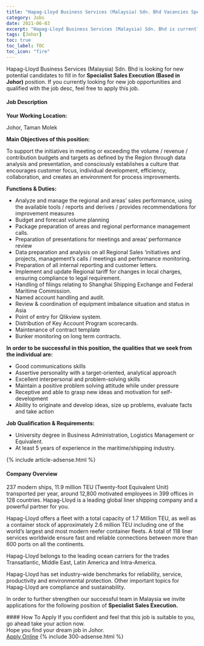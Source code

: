 ```yaml
---
title: "Hapag-Lloyd Business Services (Malaysia) Sdn. Bhd Vacancies Specialist Sales Execution (Based in Johor)" 
category: Jobs 
date: 2021-06-03 
excerpt: "Hapag-Lloyd Business Services (Malaysia) Sdn. Bhd is currently looking for suitable person to fill in the Specialist Sales Execution (Based in Johor) which based in Johor" 
tags: [Johor] 
toc: true 
toc_label: TOC 
toc_icon: "fire" 
--- 
```


<p>Hapag-Lloyd Business Services (Malaysia) Sdn. Bhd is looking for new potential candidates to fill in for <b>Specialist Sales Execution (Based in Johor)</b> position. If you currently looking for new job opportunities and qualified with the job desc, feel free to apply this job.
</p><div><div><h4>Job Description</h4></div><div><div><span><div><p><strong>Your Working Location:</strong></p><p>Johor, Taman Molek</p><p><strong>Main Objectives of this position:</strong></p><p>To support the initiatives in meeting or exceeding the volume / revenue / contribution budgets and targets as defined by the Region through data analysis and presentation, and consciously establishes a culture that encourages customer focus, individual development, efficiency, collaboration, and creates an environment for process improvements.</p><p><strong>Functions &amp; Duties:</strong></p><ul><li>Analyze and manage the regional and areas&#8217; sales performance, using the available tools / reports and derives / provides recommendations for improvement measures</li><li>Budget and forecast volume planning</li><li>Package preparation of areas and regional performance management calls.</li><li>Preparation of presentations for meetings and areas&#8216; performance review</li><li>Data preparation and analysis on all Regional Sales &#8216;initiatives and projects, management&#8217;s calls / meetings and performance monitoring.</li><li>Preparation of all internal reporting and customer letters.</li><li>Implement and update Regional tariff for changes in local charges, ensuring compliance to legal requirement.</li><li>Handling of filings relating to Shanghai Shipping Exchange and Federal Maritime Commission.</li><li>Named account handling and audit.</li><li>Review &amp; coordination of equipment imbalance situation and status in Asia</li><li>Point of entry for Qlikview system.</li><li>Distribution of Key Account Program scorecards.</li><li>Maintenance of contract template</li><li>Bunker monitoring on long term contracts.</li></ul><p><strong>In order to be successful in this position, the qualities that we seek from the individual are:</strong></p><ul><li>Good communications skills</li><li>Assertive personality with a target-oriented, analytical approach</li><li>Excellent interpersonal and problem-solving skills</li><li>Maintain a positive problem solving attitude while under pressure</li><li>Receptive and able to grasp new ideas and motivation for self-development</li><li>Ability to originate and develop ideas, size up problems, evaluate facts and take action</li></ul><p><strong>Job Qualification &amp; Requirements:</strong></p><ul><li>University degree in Business Administration, Logistics Management or Equivalent.</li><li>At least 5 years of experience in the maritime/shipping industry.</li></ul></div></span></div></div></div> 
{% include article-adsense.html %} 
<div><div><h4>Company Overview</h4></div><div><div><span><div><p>237 modern ships, 11.9 million TEU (Twenty-foot Equivalent Unit) transported per year, around 12,800 motivated employees in 399 offices in 128 countries. Hapag-Lloyd is a leading global liner shipping company and a powerful partner for you.</p><p>Hapag-Lloyd offers a fleet with a total capacity of 1.7 Million TEU, as well as a container stock of approximately 2.6 million TEU including one of the world&#8217;s largest and most modern reefer container fleets. A total of 118 liner services worldwide ensure fast and reliable connections between more than 600 ports on all the continents.</p><p>Hapag-Lloyd belongs to the leading ocean carriers for the trades Transatlantic, Middle East, Latin America and Intra-America.</p><p>Hapag-Lloyd has set industry-wide benchmarks for reliability, service, productivity and environmental protection. Other important topics for Hapag-Lloyd are compliance and sustainability.</p><p>In order to further strengthen our successful team in Malaysia we invite applications for the following position of <strong>Specialist Sales Execution.</strong></p></div></span></div></div></div> 
#### How To Apply 
If you confident and feel that this job is suitable to you, go ahead take your action now. <br/> 
Hope you find your dream job in Johor. <br/> 
<a href="https://www.jobstreet.com.my/en/job/specialist-sales-execution-based-in-johor-4581607?jobId=jobstreet-my-job-4581607&" class="btn btn--info" target="_blank" rel="nofollow noopenner">Apply Online</a> 
{% include 300-adsense.html %} 